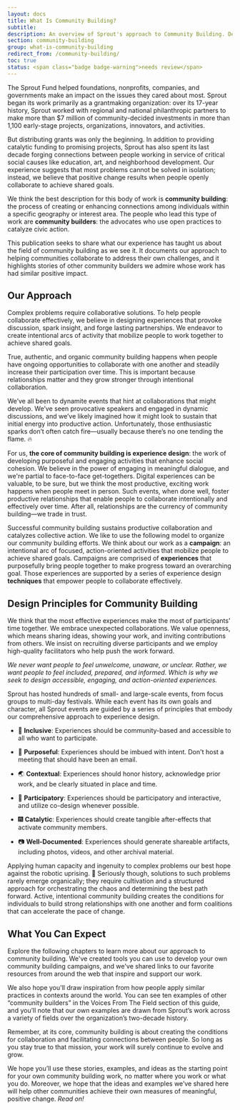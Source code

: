 ```yaml
---
layout: docs
title: What Is Community Building?
subtitle:
description: An overview of Sprout's approach to Community Building. Describes design principles for creating and enhancing connections among people. Useful for fellow community builders who lead similar work and use open practices to catalyze civic action around the world.
section: community-building
group: what-is-community-building
redirect_from: /community-building/
toc: true
status: <span class="badge badge-warning">needs review</span>
---
```


The Sprout Fund helped foundations, nonprofits, companies, and governments make an impact on the issues they cared about most. Sprout began its work primarily as a grantmaking organization: over its 17-year history, Sprout worked with regional and national philanthropic partners to make more than $7 million of community-decided investments in more than 1,100 early-stage projects, organizations, innovators, and activities.

But distributing grants was only the beginning. In addition to providing catalytic funding to promising projects, Sprout has also spent its last decade forging connections between people working in service of critical social causes like education, art, and neighborhood development. Our experience suggests that most problems cannot be solved in isolation; instead, we believe that positive change results when people openly collaborate to achieve shared goals.

We think the best description for this body of work is **community building**: the process of creating or enhancing connections among individuals within a specific geography or interest area. The people who lead this type of work are **community builders**: the advocates who use open practices to catalyze civic action.

This publication seeks to share what our experience has taught us about the field of community building as we see it. It documents our approach to helping communities collaborate to address their own challenges, and it highlights stories of other community builders we admire whose work has had similar positive impact.

## Our Approach

Complex problems require collaborative solutions. To help people collaborate effectively, we believe in designing experiences that provoke discussion, spark insight, and forge lasting partnerships. We endeavor to create intentional arcs of activity that mobilize people to work together to achieve shared goals.

True, authentic, and organic community building happens when people have ongoing opportunities to collaborate with one another and steadily increase their participation over time. This is important because relationships matter and they grow stronger through intentional collaboration.

We’ve all been to dynamite events that hint at collaborations that might develop. We’ve seen provocative speakers and engaged in dynamic discussions, and we’ve likely imagined how it might look to sustain that initial energy into productive action. Unfortunately, those enthusiastic sparks don’t often catch fire—usually because there’s no one tending the flame. 🔥

For us, **the core of community building is experience design**: the work of developing purposeful and engaging activities that enhance social cohesion. We believe in the power of engaging in meaningful dialogue, and we're partial to face-to-face get-togethers. Digital experiences can be valuable, to be sure, but we think the most productive, exciting work happens when people meet in person. Such events, when done well, foster productive relationships that enable people to collaborate intentionally and effectively over time. After all, relationships are the currency of community building—we trade in trust.

Successful community building sustains productive collaboration and catalyzes collective action. We like to use the following model to organize our community building efforts. We think about our work as a **campaign**: an intentional arc of focused, action-oriented activities that mobilize people to achieve shared goals. Campaigns are comprised of **experiences** that purposefully bring people together to make progress toward an overarching goal. Those experiences are supported by a series of experience design **techniques** that empower people to collaborate effectively.

## Design Principles for Community Building

We think that the most effective experiences make the most of participants’ time together. We embrace unexpected collaborations. We value openness, which means sharing ideas, showing your work, and inviting contributions from others. We insist on recruiting diverse participants and we employ high-quality facilitators who help push the work forward.

_We never want people to feel unwelcome, unaware, or unclear. Rather, we want people to feel included, prepared, and informed. Which is why we seek to design accessible, engaging, and action-oriented experiences._

Sprout has hosted hundreds of small- and large-scale events, from focus groups to multi-day festivals. While each event has its own goals and character, all Sprout events are guided by a series of principles that embody our comprehensive approach to experience design.

* 👐 **Inclusive**: Experiences should be community-based and accessible to all who want to participate.

* 🎯 **Purposeful**: Experiences should be imbued with intent. Don't host a meeting that should have been an email.

* 🌏 **Contextual**: Experiences should honor history, acknowledge prior work, and be clearly situated in place and time.

* 👷 **Participatory**: Experiences should be participatory and interactive, and utilize co-design whenever possible.

* 🎆 **Catalytic**: Experiences should create tangible after-effects that activate community members.

* 📷  **Well-Documented**: Experiences should generate shareable artifacts, including photos, videos, and other archival material.

Applying human capacity and ingenuity to complex problems our best hope against the robotic uprising. 🤖 Seriously though, solutions to such problems rarely emerge organically; they require cultivation and a structured approach for orchestrating the chaos and determining the best path forward. Active, intentional community building creates the conditions for individuals to build strong relationships with one another and form coalitions that can accelerate the pace of change.


## What You Can Expect

Explore the following chapters to learn more about our approach to community building. We've created tools you can use to develop your own community building campaigns, and we've shared links to our favorite resources  from around the web that inspire and support our work.

We also hope you'll draw inspiration from how people apply similar practices in contexts around the world.  You can see ten examples of other “community builders” in the Voices From The Field section of this guide, and you’ll note that our own examples are drawn from Sprout’s work across a variety of fields over the organization’s two-decade history.

Remember, at its core, community building is about creating the conditions for collaboration and facilitating connections between people. So long as you stay true to that mission, your work will surely continue to evolve and grow.

We hope you’ll use these stories, examples, and ideas as the starting point for your own community building work, no matter where you work or what you do. Moreover, we hope that the ideas and examples we’ve shared here will help other communities achieve their own measures of meaningful, positive change. _Read on!_
